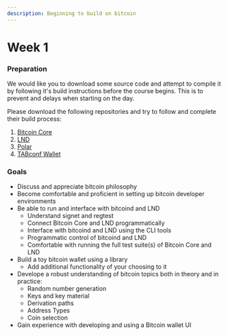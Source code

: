 ```yaml
---
description: Beginning to build on bitcoin
---
```


# Week 1

### Preparation

We would like you to download some source code and attempt to compile it by following it's build instructions before the course begins. This is to prevent and delays when starting on the day.

Please download the following repositories and try to follow and complete their build process:

1. [Bitcoin Core](https://github.com/bitcoin/bitcoin)
2. ​[LND](https://github.com/lightningnetwork/lnd)
3. [Polar](https://lightningpolar.com)
4. ​[TABconf Wallet](https://github.com/KayBeSee/tabconf-workshop)

### Goals

* Discuss and appreciate bitcoin philosophy
* Become comfortable and proficient in setting up bitcoin developer environments
* Be able to run and interface with bitcoind and LND
  * Understand signet and regtest
  * Connect Bitcoin Core and LND programmatically
  * Interface with bitcoind and LND using the CLI tools
  * Programmatic control of bitcoind and LND
  * Comfortable with running the full test suite(s) of Bitcoin Core and LND
* Build a toy bitcoin wallet using a library
  * Add additional functionality of your choosing to it
* Develope a robust understanding of bitcoin topics both in theory and in practice:
  * Random number generation
  * Keys and key material
  * Derivation paths
  * Address Types
  * Coin selection
* Gain experience with developing and using a Bitcoin wallet UI

